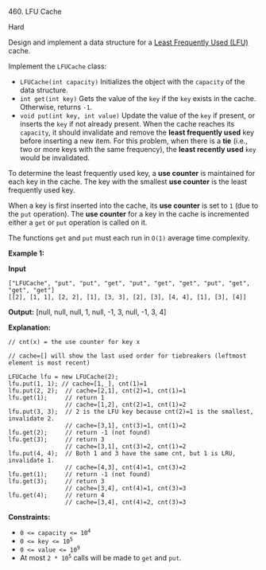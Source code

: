 ﻿460\. LFU Cache

Hard

Design and implement a data structure for a [Least Frequently Used (LFU)](https://en.wikipedia.org/wiki/Least_frequently_used) cache.

Implement the `LFUCache` class:

*   `LFUCache(int capacity)` Initializes the object with the `capacity` of the data structure.
*   `int get(int key)` Gets the value of the `key` if the `key` exists in the cache. Otherwise, returns `-1`.
*   `void put(int key, int value)` Update the value of the `key` if present, or inserts the `key` if not already present. When the cache reaches its `capacity`, it should invalidate and remove the **least frequently used** key before inserting a new item. For this problem, when there is a **tie** (i.e., two or more keys with the same frequency), the **least recently used** `key` would be invalidated.

To determine the least frequently used key, a **use counter** is maintained for each key in the cache. The key with the smallest **use counter** is the least frequently used key.

When a key is first inserted into the cache, its **use counter** is set to `1` (due to the `put` operation). The **use counter** for a key in the cache is incremented either a `get` or `put` operation is called on it.

The functions `get` and `put` must each run in `O(1)` average time complexity.

**Example 1:**

**Input**

    ["LFUCache", "put", "put", "get", "put", "get", "get", "put", "get", "get", "get"] 
    [[2], [1, 1], [2, 2], [1], [3, 3], [2], [3], [4, 4], [1], [3], [4]]

**Output:** \[null, null, null, 1, null, -1, 3, null, -1, 3, 4\]

**Explanation:** 

    // cnt(x) = the use counter for key x 
   
    // cache=[] will show the last used order for tiebreakers (leftmost element is most recent) 
    
    LFUCache lfu = new LFUCache(2); 
    lfu.put(1, 1); // cache=[1,_], cnt(1)=1
    lfu.put(2, 2);  // cache=[2,1], cnt(2)=1, cnt(1)=1
    lfu.get(1);     // return 1 
                    // cache=[1,2], cnt(2)=1, cnt(1)=2
    lfu.put(3, 3);  // 2 is the LFU key because cnt(2)=1 is the smallest, invalidate 2. 
                    // cache=[3,1], cnt(3)=1, cnt(1)=2
    lfu.get(2);     // return -1 (not found)
    lfu.get(3);     // return 3
                    // cache=[3,1], cnt(3)=2, cnt(1)=2
    lfu.put(4, 4);  // Both 1 and 3 have the same cnt, but 1 is LRU, invalidate 1. 
                    // cache=[4,3], cnt(4)=1, cnt(3)=2
    lfu.get(1);     // return -1 (not found)
    lfu.get(3);     // return 3 
                    // cache=[3,4], cnt(4)=1, cnt(3)=3
    lfu.get(4);     // return 4 
                    // cache=[3,4], cnt(4)=2, cnt(3)=3

**Constraints:**

*   <code>0 <= capacity <= 10<sup>4</sup></code>
*   <code>0 <= key <= 10<sup>5</sup></code>
*   <code>0 <= value <= 10<sup>9</sup></code>
*   At most <code>2 * 10<sup>5</sup></code> calls will be made to `get` and `put`.